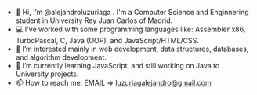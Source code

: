 - 👋 Hi, I’m @alejandroluzuriaga . I'm a Computer Science and Enginnering student in University Rey Juan Carlos of Madrid. 
- 💻 I've worked with some programming languages like: Assembler x86, TurboPascal, C, Java (OOP), and JavaScript/HTML/CSS.
- 👀 I’m interested mainly in web development, data structures, databases, and algorithm development.
- 🌱 I’m currently learning JavaScript, and still working on Java to University projects.
- 📫 How to reach me: EMAIL => luzuriagalejandro@gmail.com

<!---
alejandroluzuriaga/alejandroluzuriaga is a ✨ special ✨ repository because its `README.md` (this file) appears on your GitHub profile.
You can click the Preview link to take a look at your changes.
--->
